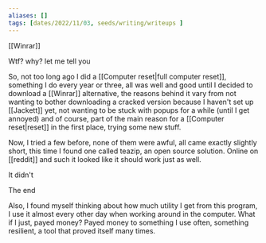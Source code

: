 ```yaml
---
aliases: []
tags: [dates/2022/11/03, seeds/writing/writeups ]
---
```

[[Winrar]]

Wtf? why? let me tell you

So, not too long ago I did a [[Computer reset|full computer reset]], something I do every year or three, all was well and good until I decided to download a [[Winrar]] alternative, the reasons behind it vary from not wanting to bother downloading a cracked version because I haven't set up [[Jackett]] yet, not wanting to be stuck with popups for a while (until I get annoyed) and of course, part of the main reason for a [[Computer reset|reset]] in the first place, trying some new stuff.

Now, I tried a few before, none of them were awful, all came exactly slightly short, this time I found one called teazip, an open source solution. Online on [[reddit]] and such it looked like it should work just as well.

It didn't

The end

Also, I found myself thinking about how much utility I get from this program, I use it almost every other day when working around in the computer. What if I just, payed money? Payed money to something I use often, something resilient, a tool that proved itself many times.